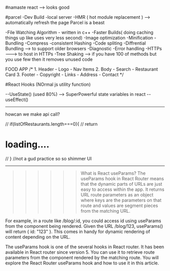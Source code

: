 #namaste react --> looks good

#parcel
-Dev Build
-local server
-HMR ( hot module replacement ) --> automatically refresh the page 
Parcel is a beast

-File Watching Algorithm - written in c++
-Faster Builds( doing caching things up like uses very less second)
-Image optimization
-Minification
-Bundling
-Compress
-consistent Hashing
-Code spliting
-Diffrential Bundling --> to support older browsers
-Diagnostic
-Error handling
-HTTPs ---> to host in HTTPs
-Tree Shaking --> if you have 100 of methods but you use few then it     removes unused code

FOOD APP
/*
    1. Header
        - Logo
        - Nav Items
    2. Body
        - Search
        - Restaurant Card
    3. Footer
        - Copyright
        - Links
        - Address
        - Contact
*/




#React Hooks
(NOrmal js utility function)

--UseState()  (used 80%) --> SuperPowerful state variables in react
--useEffect()



-------
howcan we make api call?







// if(listOfRestaurants.length===0){
  //   return <h1>loading....</h1>
  // }   //not a gud practice so so shimmer UI


-------------------------------
>>>>>> What is React useParams?
The useParams hook in React Router means that the dynamic parts of URLs are just easy to access within the app. It returns URL route parameters as an object where keys are the parameters on that route and values are segment pieces from the matching URL.

For example, in a route like /blog/:id, you could access id using useParams from the component being rendered. Given the URL /blog/123, useParams() will return { id: "123" }. This comes in handy for dynamic rendering of content depending on the URL.

The useParams hook is one of the several hooks in React router. It has been available in React router since version 5. You can use it to retrieve route parameters from the component rendered by the matching route. You will explore the React Router useParams hook and how to use it in this article.